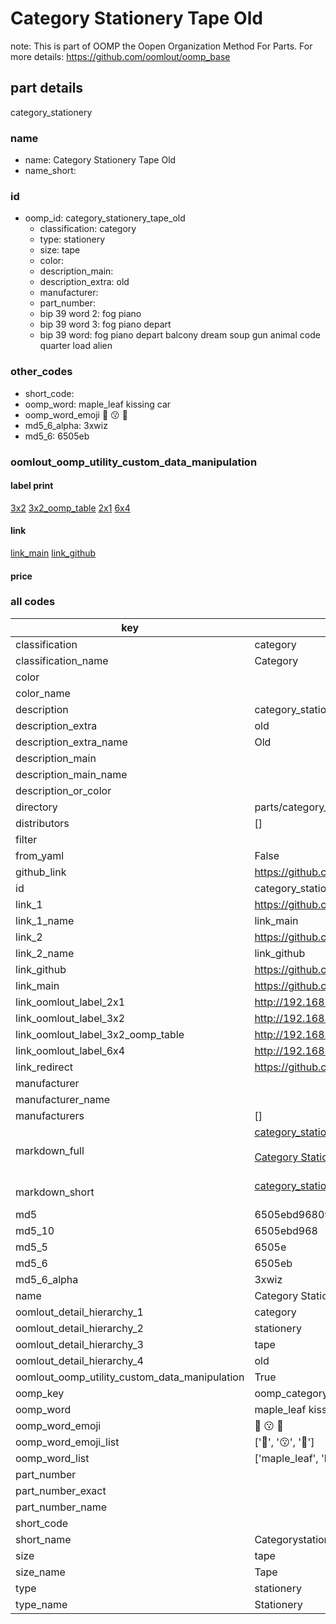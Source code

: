 # Category Stationery Tape Old  

note: This is part of OOMP the Oopen Organization Method For Parts. For more details: https://github.com/oomlout/oomp_base

##  part details
  



category_stationery



### name
* name: Category Stationery Tape Old
* name_short: 
### id
* oomp_id: category_stationery_tape_old
  * classification: category
  * type: stationery
  * size: tape
  * color: 
  * description_main: 
  * description_extra: old
  * manufacturer: 
  * part_number: 
  * bip 39 word 2: fog piano
  * bip 39 word 3: fog piano depart
  * bip 39 word: fog piano depart balcony dream soup gun animal code quarter load alien

### other_codes
* short_code: 
* oomp_word: maple_leaf kissing car
* oomp_word_emoji :maple_leaf: :kissing: :car:
* md5_6_alpha: 3xwiz
* md5_6: 6505eb






### oomlout_oomp_utility_custom_data_manipulation
#### label print
[3x2](http://192.168.1.245:1112/?label=oomp%203xwiz)
[3x2_oomp_table](http://192.168.1.108:1112/?label=oomp%203xwiz)
[2x1](http://192.168.1.242:1112/?label=oomp%203xwiz)
[6x4](http://192.168.1.55:1112/?label=oomp%203xwiz)    

#### link

[link_main](https://github.com/oomlout/oomlout_oomp_version_1_messy/tree/main/parts/category_stationery_tape_old) [link_github](https://github.com/oomlout/oomlout_oomp_version_1_messy/tree/main/parts/category_stationery_tape_old)                             

#### price







### all codes 
| key | value |  
| --- | --- |  
| classification | category |  
| classification_name | Category |  
| color |  |  
| color_name |  |  
| description | category_stationery |  
| description_extra | old |  
| description_extra_name | Old |  
| description_main |  |  
| description_main_name |  |  
| description_or_color |   |  
| directory | parts/category_stationery_tape_old |  
| distributors | [] |  
| filter |  |  
| from_yaml | False |  
| github_link | https://github.com/oomlout/oomlout_oomp_part_src/tree/main/parts/category_stationery_tape_old |  
| id | category_stationery_tape_old |  
| link_1 | https://github.com/oomlout/oomlout_oomp_version_1_messy/tree/main/parts/category_stationery_tape_old |  
| link_1_name | link_main |  
| link_2 | https://github.com/oomlout/oomlout_oomp_version_1_messy/tree/main/parts/category_stationery_tape_old |  
| link_2_name | link_github |  
| link_github | https://github.com/oomlout/oomlout_oomp_version_1_messy/tree/main/parts/category_stationery_tape_old |  
| link_main | https://github.com/oomlout/oomlout_oomp_version_1_messy/tree/main/parts/category_stationery_tape_old |  
| link_oomlout_label_2x1 | http://192.168.1.242:1112/?label=oomp%203xwiz |  
| link_oomlout_label_3x2 | http://192.168.1.245:1112/?label=oomp%203xwiz |  
| link_oomlout_label_3x2_oomp_table | http://192.168.1.108:1112/?label=oomp%203xwiz |  
| link_oomlout_label_6x4 | http://192.168.1.55:1112/?label=oomp%203xwiz |  
| link_redirect | https://github.com/oomlout/oomlout_oomp_version_1_messy/tree/main/parts/category_stationery_tape_old |  
| manufacturer |  |  
| manufacturer_name |  |  
| manufacturers | [] |  
| markdown_full | [category_stationery_tape_old](none)<br>[](none)<br>[Category Stationery Tape Old](none)<br><br> |  
| markdown_short | [category_stationery_tape_old](none)<br><br> |  
| md5 | 6505ebd968090cff3fa1411c75a902d2 |  
| md5_10 | 6505ebd968 |  
| md5_5 | 6505e |  
| md5_6 | 6505eb |  
| md5_6_alpha | 3xwiz |  
| name | Category Stationery Tape Old |  
| oomlout_detail_hierarchy_1 | category |  
| oomlout_detail_hierarchy_2 | stationery |  
| oomlout_detail_hierarchy_3 | tape |  
| oomlout_detail_hierarchy_4 | old |  
| oomlout_oomp_utility_custom_data_manipulation | True |  
| oomp_key | oomp_category_stationery_tape_old |  
| oomp_word | maple_leaf kissing car |  
| oomp_word_emoji | :maple_leaf: :kissing: :car: |  
| oomp_word_emoji_list | [':maple_leaf:', ':kissing:', ':car:'] |  
| oomp_word_list | ['maple_leaf', 'kissing', 'car'] |  
| part_number |  |  
| part_number_exact |  |  
| part_number_name |  |  
| short_code |  |  
| short_name | Categorystationery |  
| size | tape |  
| size_name | Tape |  
| type | stationery |  
| type_name | Stationery |  
